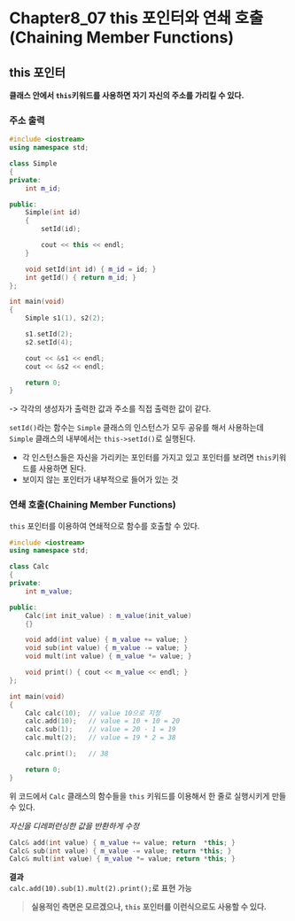 # Chapter8_07 this 포인터와 연쇄 호출(Chaining Member Functions)

## this 포인터
**클래스 안에서 `this`키워드를 사용하면 자기 자신의 주소를 가리킬 수 있다.**

### 주소 출력
```cpp
#include <iostream>
using namespace std;

class Simple
{
private:
	int m_id;

public:
	Simple(int id)
	{
		setId(id);

		cout << this << endl;
	}

	void setId(int id) { m_id = id; }
	int getId() { return m_id; }
};

int main(void)
{
	Simple s1(1), s2(2);

	s1.setId(2);
	s2.setId(4);

	cout << &s1 << endl;
    cout << &s2 << endl;

	return 0;
}
```
-> 각각의 생성자가 출력한 값과 주소를 직접 출력한 값이 같다.<br>

`setId()`라는 함수는 `Simple` 클래스의 인스턴스가 모두 공유를 해서 사용하는데 `Simple` 클래스의 내부에서는 `this->setId()`로 실행된다. 
- 각 인스턴스들은 자신을 가리키는 포인터를 가지고 있고 포인터를 보려면 `this`키워드를 사용하면 된다.
- 보이지 않는 포인터가 내부적으로 들어가 있는 것

### 연쇄 호출(Chaining Member Functions)
`this` 포인터를 이용하여 연쇄적으로 함수를 호출할 수 있다.
```cpp
#include <iostream>
using namespace std;

class Calc 
{
private:
	int m_value;

public:
	Calc(int init_value) : m_value(init_value)
	{}

	void add(int value) { m_value += value; }
	void sub(int value) { m_value -= value; }
	void mult(int value) { m_value *= value; }

	void print() { cout << m_value << endl; }
};

int main(void)
{
	Calc calc(10);  // value 10으로 지정
	calc.add(10);   // value = 10 + 10 = 20
	calc.sub(1);    // value = 20 - 1 = 19
	calc.mult(2);   // value = 19 * 2 = 38

	calc.print();   // 38

	return 0;
}
```
위 코드에서 `Calc` 클래스의 함수들을 `this` 키워드를 이용해서 한 줄로 실행시키게 만들 수 있다.

*자신을 디레퍼런싱한 값을 반환하게 수정*
```cpp
Calc& add(int value) { m_value += value; return  *this; }
Calc& sub(int value) { m_value -= value; return *this; }
Calc& mult(int value) { m_value *= value; return *this; }
```

**결과** <br>
`calc.add(10).sub(1).mult(2).print();`로 표현 가능

> **실용적인 측면은 모르겠으나, `this` 포인터를 이런식으로도 사용할 수 있다.**
